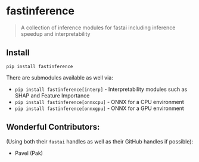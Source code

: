 # fastinference
> A collection of inference modules for fastai including inference speedup and interpretability


## Install

`pip install fastinference`

There are submodules available as well via:

* `pip install fastinference[interp]` - Interpretability modules such as SHAP and Feature Importance
* `pip install fastinference[onnxcpu]` - ONNX for a CPU environment
* `pip install fastinference[onnxgpu]` - ONNX for a GPU environment


## Wonderful Contributors:

(Using both their `fastai` handles as well as their GitHub handles if possible):

* Pavel (Pak)
